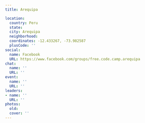 ```yaml
---
title: Arequipa

location:
  country: Peru
  state: 
  city: Arequipa
  neighborhood: 
  coordinates: -12.433267, -73.982587
  plusCode: ''
social:
  name: Facebook
  URL: https://www.facebook.com/groups/free.code.camp.arequipa
chat:
  name: ''
  URL: ''
event:
  name: ''
  URL: ''
leaders:
- name: ''
  URL: ''
photos:
  old: 
  cover: ''
---
```

